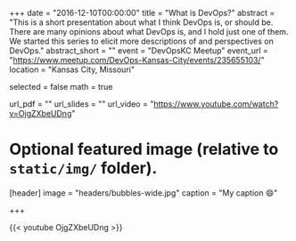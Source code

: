 +++
date = "2016-12-10T00:00:00"
title = "What is DevOps?"
abstract = "This is a short presentation about what I think DevOps is, or should be. There are many opinions about what DevOps is, and I hold just one of them. We started this series to elicit more descriptions of and perspectives on DevOps."
abstract_short = ""
event = "DevOpsKC Meetup"
event_url = "https://www.meetup.com/DevOps-Kansas-City/events/235655103/"
location = "Kansas City, Missouri"

selected = false
math = true

url_pdf = ""
url_slides = ""
url_video = "https://www.youtube.com/watch?v=OjgZXbeUDng"

# Optional featured image (relative to `static/img/` folder).
[header]
image = "headers/bubbles-wide.jpg"
caption = "My caption :smile:"

+++

{{< youtube OjgZXbeUDng >}}
